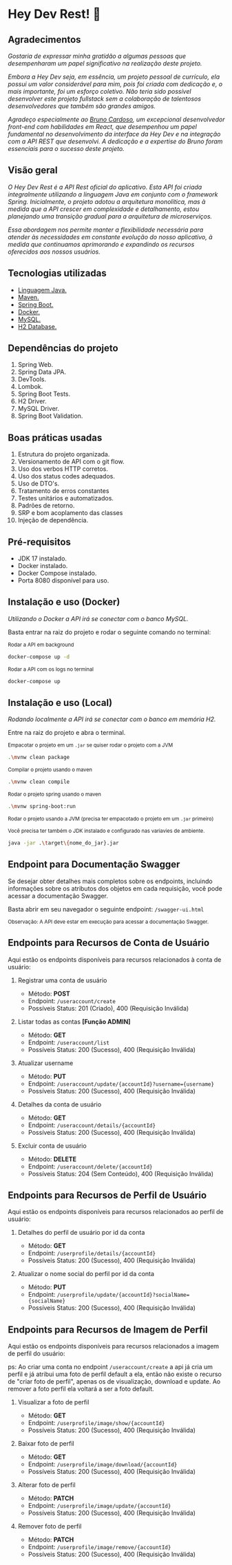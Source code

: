 # Hey Dev Rest! 💬

## Agradecimentos
_Gostaria de expressar minha gratidão a algumas pessoas que desempenharam um papel significativo na realização deste projeto._

_Embora a Hey Dev seja, em essência, um projeto pessoal de currículo, ela possui um valor considerável para mim, pois foi criada com dedicação e, o mais importante, foi um esforço coletivo. Não teria sido possível desenvolver este projeto fullstack sem a colaboração de talentosos desenvolvedores que também são grandes amigos._

_Agradeço especialmente ao [Bruno Cardoso](https://www.github.com/BrunoCardoso02), um excepcional desenvolvedor front-end com habilidades em React, que desempenhou um papel fundamental no desenvolvimento da interface da Hey Dev e na integração com a API REST que desenvolvi. A dedicação e a expertise do Bruno foram essenciais para o sucesso deste projeto._

## Visão geral
_O Hey Dev Rest é a API Rest oficial do aplicativo. Esta API foi criada integralmente utilizando a linguagem Java em conjunto com o framework Spring. Inicialmente, o projeto adotou a arquitetura monolítica, mas à medida que a API crescer em complexidade e detalhamento, estou planejando uma transição gradual para a arquitetura de microserviços._

_Essa abordagem nos permite manter a flexibilidade necessária para atender às necessidades em constante evolução do nosso aplicativo, à medida que continuamos aprimorando e expandindo os recursos oferecidos aos nossos usuários._

## Tecnologias utilizadas
- [Linguagem Java.](https://www.java.com/pt-BR/)
- [Maven.]()
- [Spring Boot.](https://spring.io/projects/spring-boot)
- [Docker.]()
- [MySQL.]()
- [H2 Database.]()

## Dependências do projeto
1. Spring Web.
2. Spring Data JPA.
3. DevTools.
4. Lombok.
5. Spring Boot Tests.
6. H2 Driver.
7. MySQL Driver.
8. Spring Boot Validation.


## Boas práticas usadas
1. Estrutura do projeto organizada.
2. Versionamento de API com o git flow.
3. Uso dos verbos HTTP corretos.
4. Uso dos status codes adequados.
5. Uso de DTO's.
6. Tratamento de erros constantes 
7. Testes unitários e automatizados.
8. Padrões de retorno.
9. SRP e bom acoplamento das classes
10. Injeção de dependência.

## Pré-requisitos
- JDK 17 instalado.
- Docker instalado.
- Docker Compose instalado.
- Porta 8080 disponível para uso.

## Instalação e uso (Docker)
_Utilizando o Docker a API irá se conectar com o banco MySQL._

Basta entrar na raiz do projeto e rodar o seguinte comando no terminal:

<small>Rodar a API em background</small>
```bash
docker-compose up -d
```
<small>Rodar a API com os logs no terminal</small>
```bash
docker-compose up
```

## Instalação e uso (Local)
_Rodando localmente a API irá se conectar com o banco em memória H2._

Entre na raiz do projeto e abra o terminal.

<small>Empacotar o projeto em um `.jar` se quiser rodar o projeto com a JVM</small>
````bash
.\mvnw clean package
````

<small>Compilar o projeto usando o maven</small>
````bash
.\mvnw clean compile
````


<small>Rodar o projeto spring usando o maven</small>
````bash
.\mvnw spring-boot:run
````

<small>Rodar o projeto usando a JVM (precisa ter empacotado o projeto em um `.jar` primeiro)</small>

<small>Você precisa ter também o JDK instalado e configurado nas variavies de ambiente.</small>
````bash
java -jar .\target\{nome_do_jar}.jar
````

## Endpoint para Documentação Swagger

Se desejar obter detalhes mais completos sobre os endpoints, incluindo informações sobre os atributos dos objetos em cada requisição, você pode acessar a documentação Swagger.

Basta abrir em seu navegador o seguinte endpoint: `/swagger-ui.html`

<small>Observação: A API deve estar em execução para acessar a documentação Swagger.</small>


## Endpoints para Recursos de Conta de Usuário
Aqui estão os endpoints disponíveis para recursos relacionados à conta de usuário:

1. Registrar uma conta de usuário
   - Método: **POST**
   - Endpoint: `/useraccount/create`
   - Possíveis Status: 201 (Criado), 400 (Requisição Inválida)

   
2. Listar todas as contas **[Função ADMIN]**
   - Método: **GET**
   - Endpoint: `/useraccount/list`
   - Possíveis Status: 200 (Sucesso), 400 (Requisição Inválida)

   
3. Atualizar username
   - Método: **PUT**
   - Endpoint: `/useraccount/update/{accountId}?username={username}`
   - Possíveis Status: 200 (Sucesso), 400 (Requisição Inválida)


4. Detalhes da conta de usuário
   - Método: **GET**
   - Endpoint: `/useraccount/details/{accountId}`
   - Possíveis Status: 200 (Sucesso), 400 (Requisição Inválida)


5. Excluir conta de usuário
   - Método: **DELETE**
   - Endpoint: `/useraccount/delete/{accountId}`
   - Possíveis Status: 204 (Sem Conteúdo), 400 (Requisição Inválida)



## Endpoints para Recursos de Perfil de Usuário
Aqui estão os endpoints disponíveis para recursos relacionados ao perfil de usuário:

1. Detalhes do perfil de usuário por id da conta
   - Método: **GET**
   - Endpoint: `/userprofile/details/{accountId}`
   - Possíveis Status: 200 (Sucesso), 400 (Requisição Inválida)


2. Atualizar o nome social do perfil por id da conta
   - Método: **PUT**
   - Endpoint: `/userprofile/update/{accountId}?socialName={socialName}`
   - Possíveis Status: 200 (Sucesso), 400 (Requisição Inválida)



## Endpoints para Recursos de Imagem de Perfil
Aqui estão os endpoints disponíveis para recursos relacionados a imagem de perfil do usuário:

ps: Ao criar uma conta no endpoint `/useraccount/create` a api já cria um perfil e já atribui uma foto de perfil default a ela, então não existe o recurso de "criar foto de perfil", apenas os de visualização, download e update. Ao remover a foto perfil ela voltará a ser a foto default.

1. Visualizar a foto de perfil
   - Método: **GET**
   - Endpoint: `/userprofile/image/show/{accountId}`
   - Possíveis Status: 200 (Sucesso), 400 (Requisição Inválida)


2. Baixar foto de perfil
   - Método: **GET**
   - Endpoint: `/userprofile/image/download/{accountId}`
   - Possíveis Status: 200 (Sucesso), 400 (Requisição Inválida)


3. Alterar foto de perfil
   - Método: **PATCH**
   - Endpoint: `/userprofile/image/update/{accountId}`
   - Possíveis Status: 200 (Sucesso), 400 (Requisição Inválida)


4. Remover foto de perfil
   - Método: **PATCH**
   - Endpoint: `/userprofile/image/remove/{accountId}`
   - Possíveis Status: 200 (Sucesso), 400 (Requisição Inválida)